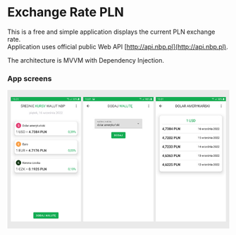 # Exchange Rate PLN
This is a free and simple application displays the current PLN exchange rate.   
Application uses official public Web API  [http://api.nbp.pl](http://api.nbp.pl).   

The architecture is MVVM with Dependency Injection.   
### App screens 
![exchange rate pln app screen!](img/exchange_rate_pln_1.jpg)